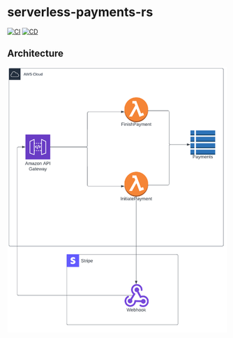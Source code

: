 # serverless-payments-rs

[![CI](https://github.com/Mirch/serverless-payments-rs/actions/workflows/ci.yml/badge.svg)](https://github.com/Mirch/serverless-payments-rs/actions/workflows/ci.yml)
[![CD](https://github.com/Mirch/serverless-payments-rs/actions/workflows/cd.yml/badge.svg)](https://github.com/Mirch/serverless-payments-rs/actions/workflows/cd.yml)

## Architecture

![architecture](./architecture.png)